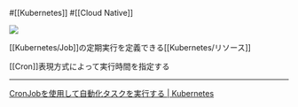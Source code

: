 #[[Kubernetes]] #[[Cloud Native]]

![](https://github.com/kubernetes/community/raw/master/icons/png/resources/labeled/cronjob-128.png)

[[Kubernetes/Job]]の定期実行を定義できる[[Kubernetes/リソース]]

[[Cron]]表現方式によって実行時間を指定する

---

[CronJobを使用して自動化タスクを実行する | Kubernetes](https://kubernetes.io/ja/docs/tasks/job/automated-tasks-with-cron-jobs/)